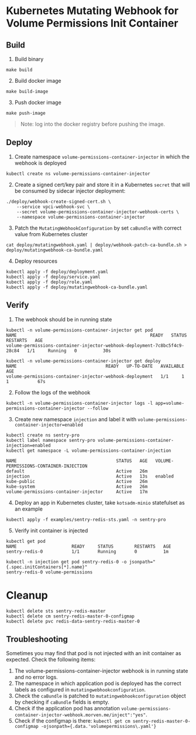 # Kubernetes Mutating Webhook for Volume Permissions Init Container

## Build

1. Build binary

```shell
make build
```

2. Build docker image

```shell
make build-image
```   

3. Push docker image

```shell
make push-image
```

> Note: log into the docker registry before pushing the image.

## Deploy

1. Create namespace `volume-permissions-container-injector` in which the webhook is deployed

```shell
kubectl create ns volume-permissions-container-injector
```

2. Create a signed cert/key pair and store it in a Kubernetes `secret` that will be consumed by sidecar injector deployment:

```shell
./deploy/webhook-create-signed-cert.sh \
    --service vpci-webhook-svc \
    --secret volume-permissions-container-injector-webhook-certs \
    --namespace volume-permissions-container-injector
```

3. Patch the `MutatingWebhookConfiguration` by set `caBundle` with correct value from Kubernetes cluster

```shell
cat deploy/mutatingwebhook.yaml | deploy/webhook-patch-ca-bundle.sh > deploy/mutatingwebhook-ca-bundle.yaml
```

4. Deploy resources

```shell
kubectl apply -f deploy/deployment.yaml
kubectl apply -f deploy/service.yaml
kubectl apply -f deploy/role.yaml
kubectl apply -f deploy/mutatingwebhook-ca-bundle.yaml
```

## Verify

1. The webhook should be in running state

```shell
kubectl -n volume-permissions-container-injector get pod
NAME                                                   READY   STATUS    RESTARTS   AGE
volume-permissions-container-injector-webhook-deployment-7c8bc5f4c9-28c84   1/1     Running   0          30s

kubectl -n volume-permissions-container-injector get deploy
NAME                                  READY   UP-TO-DATE   AVAILABLE   AGE
volume-permissions-container-injector-webhook-deployment   1/1     1            1           67s
```

2. Follow the logs of the webhook

```shell
kubectl -n volume-permissions-container-injector logs -l app=volume-permissions-container-injector --follow
```

3. Create new namespace `injection` and label it with `volume-permissions-container-injector=enabled`

```shell
kubectl create ns sentry-pro
kubectl label namespace sentry-pro volume-permissions-container-injection=enabled
kubectl get namespace -L volume-permissions-container-injection

NAME                                      STATUS   AGE   VOLUME-PERMISSIONS-CONTAINER-INJECTION
default                                   Active   26m
injection                                 Active   13s   enabled
kube-public                               Active   26m
kube-system                               Active   26m
volume-permissions-container-injector     Active   17m
```

4. Deploy an app in Kubernetes cluster, take `kotsadm-minio` statefulset as an example

```shell
kubectl apply -f examples/sentry-redis-sts.yaml -n sentry-pro
```

5. Verify init container is injected

```shell
kubectl get pod
NAME                     READY     STATUS        RESTARTS   AGE
sentry-redis-0           1/1       Running       0          1m
```

```shell
kubectl -n injection get pod sentry-redis-0 -o jsonpath="{.spec.initContainers[*].name}"
sentry-redis-0 volume-permissions
```

# Cleanup

```shell
kubectl delete sts sentry-redis-master
kubectl delete cm sentry-redis-master-0-configmap
kubectl delete pvc redis-data-sentry-redis-master-0
```

## Troubleshooting

Sometimes you may find that pod is not injected with an init container as expected. Check the following items:

1. The volume-permissions-container-injector webhook is in running state and no error logs.
2. The namespace in which application pod is deployed has the correct labels as configured in `mutatingwebhookconfiguration`.
3. Check the `caBundle` is patched to `mutatingwebhookconfiguration` object by checking if `caBundle` fields is empty.
4. Check if the application pod has annotation `volume-permissions-container-injector-webhook.morven.me/inject":"yes"`.
5. Check if the configmap is there: `kubectl get cm sentry-redis-master-0-configmap -ojsonpath={.data.'volumepermissions\.yaml'}`
